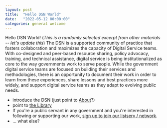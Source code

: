 ```yaml
---
layout: post
title:  "Hello DSN World"
date:   "2022-05-12 00:00:00"
categories: general welcome
---
```


Hello DSN World! (_This is a randomly selected excerpt from other materials -- let's update this_) The DSN is a supported community of practice that fosters collaboration and maximizes the capacity of Digital Service teams. With co-designed and peer-based resource sharing, policy advocacy, training, and technical assistance, digital service is being institutionalized as core to the way governments work to serve people. While the government digital service teams are focused on building their services and methodologies, there is an opportunity to document their work in order to learn from these experiences, share lessons and best practices more widely, and support digital service teams as they adapt to evolving public needs.
<!--more-->
* introduce the DSN (just point to [About](/about)?)
* point to [the Library](/pages/library)
* If you're a public servant in any government and you're interested in following or supporting our work, [sign up to join our listserv / network](https://airtable.com/shrltywvcMrfvKbpN).
* ... what else?

